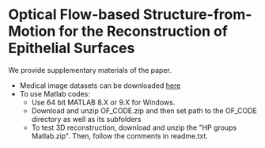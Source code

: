 # Optical Flow-based Structure-from-Motion for the Reconstruction of Epithelial Surfaces
We provide supplementary materials of the paper.
* Medical image datasets can be downloaded [here](https://drive.google.com/file/d/1PwFT9ONd073lT_OxjflIqy-42rX0eaLy/view?usp=sharing)
* To use Matlab codes: 
  - Use 64 bit MATLAB 8.X or 9.X for Windows.
  - Download and unzip OF_CODE.zip and then set path to the OF_CODE directory as well as its subfolders
  - To test 3D reconstruction, download and unzip the "HP groups Matlab.zip". Then, follow the comments in readme.txt.
